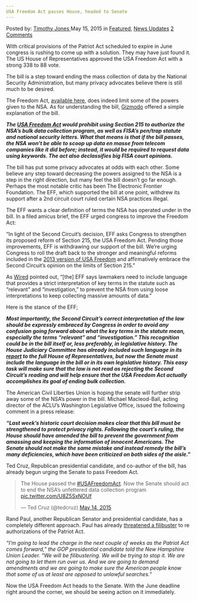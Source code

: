 ```yaml
---
USA Freedom Act passes House, headed to Senate
---
```

<article class="post-listing post-10311 post type-post status-publish format-standard has-post-thumbnail hentry category-deepdot-news category-news-updates tag-act tag-freedom tag-headed tag-house tag-passes tag-senate tag-usa">
    <div class="post-inner">
    <p class="post-meta">
    <span>Posted by: <a href="https://www.deepdotweb.com/author/timothyjones/" title="">Timothy Jones </a></span>
    <span>May 15, 2015</span>
    <span>in <a href="https://www.deepdotweb.com/category/deepdot-news/" rel="category tag">Featured</a>, <a href="https://www.deepdotweb.com/category/news-updates/" rel="category tag">News Updates</a></span>
    <span><a href="https://www.deepdotweb.com/2015/05/15/usa-freedom-act-passes-house-headed-to-senate/#comments">2 Comments</a></span>
    </p>
    <div class="clear"></div>
    <div class="entry">
    <p>With critical provisions of the Patriot Act scheduled to expire in June congress is rushing to come up with a solution. They may have just found it. The US House of Representatives approved the USA Freedom Act with a strong 338 to 88 vote.</p>
    <p>The bill is a step toward ending the mass collection of data by the National Security Administration, but many privacy advocates believe there is still much to be desired.</p>
    <p>The Freedom Act, <a href="http://www.scribd.com/doc/263426017/USA-Freedom-Act-of-2015" target="_blank">available here</a>, does indeed limit some of the powers given to the NSA. As for understanding the bill, <a href="http://gizmodo.com/house-committee-votes-to-reform-usa-patriot-act-with-us-1700758645" target="_blank">Gizmodo</a> offered a simple explanation of the bill.</p>
    <p><em><strong>The <a href="http://www.scribd.com/doc/263426017/USA-Freedom-Act-of-2015" target="_blank">USA Freedom Act</a> would prohibit using Section 215 to authorize the NSA’s bulk data collection program, as well as FISA’s pen/trap statute and national security letters. What that means is that if the bill passes, the NSA won’t be able to scoop up data en masse from telecom companies like it did before; instead, it would be required to request data using keywords. The act also declassifies big FISA court opinions. </strong></em></p>
    <p>The bill has put some privacy advocates at odds with each other. Some believe any step toward decreasing the powers assigned to the NSA is a step in the right direction, but many feel the bill doesn&#8217;t go far enough. Perhaps the most notable critic has been The Electronic Frontier Foundation. The EFF, which supported the bill at one point, withdrew its support after a 2nd circuit court ruled certain NSA practices illegal.</p>
    <p>The EFF wants a clear definition of terms the NSA has operated under in the bill. In a filed amicus brief, the EFF urged congress to improve the Freedom Act:</p>
    <p>“In light of the Second Circuit’s decision, EFF asks Congress to strengthen its proposed reform of Section 215, the USA Freedom Act. Pending those improvements, EFF is withdrawing our support of the bill. We’re urging Congress to roll the draft back to the stronger and meaningful reforms included in the <a href="https://www.eff.org/deeplinks/2013/11/floor-not-ceiling-supporting-usa-freedom-act-step-towards-less-surveillance" target="_blank">2013 version of USA Freedom</a> and affirmatively embrace the Second Circuit’s opinion on the limits of Section 215.”</p>
    <p>As <a href="http://www.wired.com/2015/05/house-passes-usa-freedom-act/" target="_blank">Wired</a> pointed out, “[the] EFF says lawmakers need to include language that provides a strict interpretation of key terms in the statute such as “relevant” and “investigation,” to prevent the NSA from using loose interpretations to keep collecting massive amounts of data.”</p>
    <p>Here is the stance of the EFF;</p>
    <p><em><strong>Most importantly, the Second Circuit’s correct interpretation of the law should be expressly embraced by Congress in order to avoid any confusion going forward about what the key terms in the statute mean, especially the terms “relevant” and “investigation.” This recognition could be in the bill itself or, less preferably, in legislative history. The House Judiciary Committee has already included such language in its <a href="https://web.archive.org/web/20150511183405/https://www.congress.gov/congressional-report/114th-congress/house-report/109/1" target="_blank">report</a> to the full House of Representatives, but now the Senate must include the language in the bill or in its own legislative history. This easy task will make sure that the law is not read as rejecting the Second Circuit’s reading and will help ensure that the USA Freedom Act actually accomplishes its goal of ending bulk collection.</strong></em></p>
    <p>The American Civil Liberties Union is hoping the senate will further strip away some of the NSA&#8217;s power in the bill. Michael Macleod-Ball, acting director of the ACLU’s Washington Legislative Office, issued the following comment in a press release:</p>
    <p><em><strong>“Last week’s historic court decision makes clear that this bill must be strengthened to protect privacy rights. Following the court’s ruling, the House should have amended the bill to prevent the government from amassing and keeping the information of innocent Americans. The Senate should not make the same mistake and instead remedy the bill’s many deficiencies, which have been criticized on both sides of the aisle.”</strong></em></p>
    <p>Ted Cruz, Republican presidential candidate, and co-author of the bill, has already begun urging the Senate to pass Freedom Act.</p>
    <blockquote class="twitter-tweet" lang="en">
    <p dir="ltr" lang="en">The House passed the <a href="https://twitter.com/hashtag/USAFreedomAct?src=hash">#USAFreedomAct</a>. Now the Senate should act to end the NSA&#8217;s unfettered data collection program <a href="http://t.co/U8Z5SxNOUf">pic.twitter.com/U8Z5SxNOUf</a></p>
    <p>— Ted Cruz (@tedcruz) <a href="https://twitter.com/tedcruz/status/598884568712654848">May 14, 2015</a></p></blockquote>
    <p><script src="//platform.twitter.com/widgets.js" async="" charset="utf-8"></script></p>
    <p>Rand Paul, another Republican Senator and presidential candidate, has a completely different approach. Paul has already <a href="http://thehill.com/policy/technology/241635-rand-paul-threatens-patriot-act-filibuster" target="_blank">threatened a filibuster</a> to re authorizations of the Patriot Act.</p>
    <p><em>&#8220;I&#8217;m going to lead the charge in the next couple of weeks as the Patriot Act comes forward,&#8221; the GOP presidential candidate told the New Hampshire Union Leader. &#8220;We will be filibustering. We will be trying to stop it. We are not going to let them run over us. And we are going to demand amendments and we are going to make sure the American people know that some of us at least are opposed to unlawful searches.&#8221;</em></p>
    <p>Now the USA Freedom Act heads to the Senate. With the June deadline right around the corner, we should be seeing action on it immediately.</p>
    </div>
    <span style="display:none"><a href="https://www.deepdotweb.com/tag/act/" rel="tag">act</a> <a href="https://www.deepdotweb.com/tag/freedom/" rel="tag">freedom</a> <a href="https://www.deepdotweb.com/tag/headed/" rel="tag">headed</a> <a href="https://www.deepdotweb.com/tag/house/" rel="tag">house</a> <a href="https://www.deepdotweb.com/tag/passes/" rel="tag">passes</a> <a href="https://www.deepdotweb.com/tag/senate/" rel="tag">senate</a> <a href="https://www.deepdotweb.com/tag/usa/" rel="tag">usa</a></span> <span style="display:none" class="updated">2015-05-15</span>
    <div style="display:none" class="vcard author" itemprop="author" itemscope itemtype="http://schema.org/Person"><strong class="fn" itemprop="name"><a href="https://www.deepdotweb.com/author/timothyjones/" title="Posts by Timothy Jones" rel="author">Timothy Jones</a></strong></div>
    </div>
</article>

